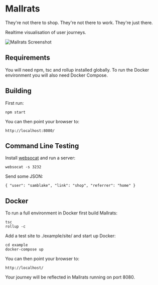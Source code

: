 # Mallrats

They're not there to shop. They're not there to work. They're just there.

Realtime visualisation of user journeys.

![Mallrats Screenshot](https://i.ibb.co/5GRYm81/mallrats.png)

## Requirements

You will need npm, tsc and rollup installed globally. To run the Docker environment you will also need Docker Compose.

## Building

First run:

    npm start
    
You can then point your browser to:

    http://localhost:8080/

## Command Line Testing 

Install [websocat](https://github.com/vi/websocat) and run a server:

    websocat -s 3232
    
Send some JSON:

    { "user": "samblake", "link": "shop", "referrer": "home" }

## Docker

To run a full environment in Docker first build Mallrats:

    tsc
    rollup -c

Add a test site to ./example/site/ and start up Docker:

    cd example
    docker-compose up

You can then point your browser to:

    http://localhost/

Your journey will be reflected in Mallrats running on port 8080.
